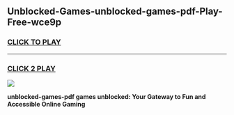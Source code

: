 
## Unblocked-Games-unblocked-games-pdf-Play-Free-wce9p
<h3>
<a href="https://premium76.site?title=unblocked-games-pdf&ref=20A">CLICK TO PLAY</a></h3>
<hr>

<h3>
<a href="https://premium76.site?title=unblocked-games-pdf&ref=20A">CLICK 2 PLAY</a>
  
</h3>

<a href="https://premium76.site?title=unblocked-games-pdf&ref=20A"><img src="https://clearcache.store/games.png"></a>


**unblocked-games-pdf games unblocked: Your Gateway to Fun and Accessible Online Gaming**
